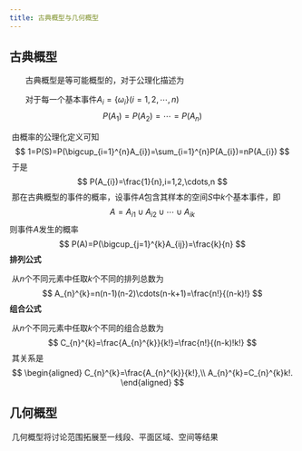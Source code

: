 ```yaml
---
title: 古典概型与几何概型
---
```


## 古典概型

&emsp;&emsp;古典概型是等可能概型的，对于公理化描述为

&emsp;&emsp;对于每一个基本事件$A_{i}=\{\omega_{i}\}(i=1,2,\cdots,n)$
$$
P(A_{1})=P(A_{2})=\cdots=P(A_{n})
$$

​		由概率的公理化定义可知
$$
1=P(S)=P(\bigcup_{i=1}^{n}A_{i})=\sum_{i=1}^{n}P(A_{i})=nP(A_{i})
$$
​		于是
$$
P(A_{i})=\frac{1}{n},i=1,2,\cdots,n
$$
​		那在古典概型的事件的概率，设事件$A$包含其样本的空间$S$中$k$个基本事件，即
$$
A=A_{i1}\cup A_{i2}\cup \cdots\cup A_{ik}
$$
​		则事件$A$发生的概率
$$
P(A)=P(\bigcup_{j=1}^{k}A_{ij})=\frac{k}{n}
$$
**排列公式**

​		从$n$个不同元素中任取$k$个不同的排列总数为
$$
A_{n}^{k}=n(n-1)(n-2)\cdots(n-k+1)=\frac{n!}{(n-k)!}
$$
**组合公式**

​		从$n$个不同元素中任取$k$个不同的组合总数为
$$
C_{n}^{k}=\frac{A_{n}^{k}}{k!}=\frac{n!}{(n-k)!k!}
$$
​		其关系是
$$
\begin{aligned}
C_{n}^{k}=\frac{A_{n}^{k}}{k!},\\
A_{n}^{k}=C_{n}^{k}k!.
\end{aligned}
$$

## 几何概型

​		几何概型将讨论范围拓展至一线段、平面区域、空间等结果

